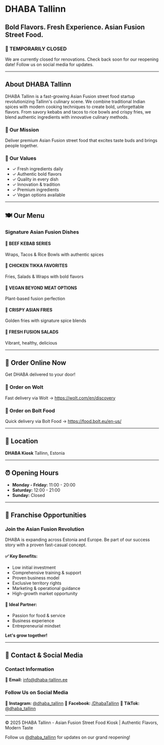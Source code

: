 # DHABA Tallinn

## Bold Flavors. Fresh Experience. Asian Fusion Street Food.

### 🔴 TEMPORARILY CLOSED
We are currently closed for renovations. Check back soon for our reopening date! Follow us on social media for updates.

---

## About DHABA Tallinn

DHABA Tallinn is a fast-growing Asian Fusion street food startup revolutionizing Tallinn's culinary scene. We combine traditional Indian spices with modern cooking techniques to create bold, unforgettable flavors. From savory kebabs and tacos to rice bowls and crispy fries, we blend authentic ingredients with innovative culinary methods.

### 🎯 Our Mission
Deliver premium Asian Fusion street food that excites taste buds and brings people together.

### 🌱 Our Values
- ✓ Fresh ingredients daily
- ✓ Authentic bold flavors
- ✓ Quality in every dish
- ✓ Innovation & tradition
- ✓ Premium ingredients
- ✓ Vegan options available

---

## 🍽️ Our Menu

### Signature Asian Fusion Dishes

#### 🥙 BEEF KEBAB SERIES
Wraps, Tacos & Rice Bowls with authentic spices

#### 🍗 CHICKEN TIKKA FAVORITES
Fries, Salads & Wraps with bold flavors

#### 🌱 VEGAN BEYOND MEAT OPTIONS
Plant-based fusion perfection

#### 🍟 CRISPY ASIAN FRIES
Golden fries with signature spice blends

#### 🥗 FRESH FUSION SALADS
Vibrant, healthy, delicious

---

## 📱 Order Online Now

Get DHABA delivered to your door!

### 🛫 Order on Wolt
Fast delivery via Wolt
→ https://wolt.com/en/discovery

### 🚗 Order on Bolt Food
Quick delivery via Bolt Food
→ https://food.bolt.eu/en-us/

---

## 📍 Location

**DHABA Kiosk**
Tallinn, Estonia

---

## ⏰ Opening Hours

- **Monday - Friday:** 11:00 - 20:00
- **Saturday:** 12:00 - 21:00
- **Sunday:** Closed

---

## 💼 Franchise Opportunities

### Join the Asian Fusion Revolution

DHABA is expanding across Estonia and Europe. Be part of our success story with a proven fast-casual concept.

#### ✅ Key Benefits:
- Low initial investment
- Comprehensive training & support
- Proven business model
- Exclusive territory rights
- Marketing & operational guidance
- High-growth market opportunity

#### 💼 Ideal Partner:
- Passion for food & service
- Business experience
- Entrepreneurial mindset

**Let's grow together!**

---

## 📧 Contact & Social Media

### Contact Information
📧 **Email:** info@dhaba-tallinn.ee

### Follow Us on Social Media
📱 **Instagram:** [@dhaba_tallinn](https://www.instagram.com/dhaba_tallinn)
👥 **Facebook:** [/DhabaTallinn](https://www.facebook.com/DhabaTallinn)
🎵 **TikTok:** [@dhaba_tallinn](https://www.tiktok.com/@dhaba_tallinn)

---

© 2025 DHABA Tallinn - Asian Fusion Street Food Kiosk | Authentic Flavors, Modern Taste

Follow us [@dhaba_tallinn](https://www.instagram.com/dhaba_tallinn) for updates on our grand reopening!
